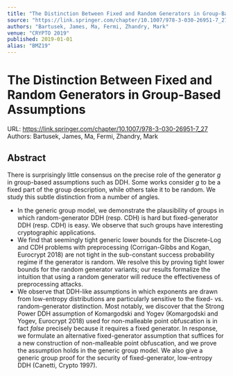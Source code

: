 ```yaml
---
title: "The Distinction Between Fixed and Random Generators in Group-Based Assumptions"
source: "https://link.springer.com/chapter/10.1007/978-3-030-26951-7_27"
authors: "Bartusek, James, Ma, Fermi, Zhandry, Mark"
venue: "CRYPTO 2019"
published: 2019-01-01
alias: "BMZ19"
---
```

# The Distinction Between Fixed and Random Generators in Group-Based Assumptions
URL: https://link.springer.com/chapter/10.1007/978-3-030-26951-7_27
Authors: Bartusek, James, Ma, Fermi, Zhandry, Mark

## Abstract
There is surprisingly little consensus on the precise role of the generator $g$ in group-based assumptions such as DDH. Some works consider $g$ to be a fixed part of the group description, while others take it to be random. We study this subtle distinction from a number of angles.

- In the generic group model, we demonstrate the plausibility of groups in which random-generator DDH (resp. CDH) is hard but fixed-generator DDH (resp. CDH) is easy. We observe that such groups have interesting cryptographic applications.
- We find that seemingly tight generic lower bounds for the Discrete-Log and CDH problems with preprocessing (Corrigan-Gibbs and Kogan, Eurocrypt 2018) are not tight in the sub-constant success probability regime if the generator is random. We resolve this by proving tight lower bounds for the random generator variants; our results formalize the intuition that using a random generator will reduce the effectiveness of preprocessing attacks.
- We observe that DDH-like assumptions in which exponents are drawn from low-entropy distributions are particularly sensitive to the fixed- vs. random-generator distinction. Most notably, we discover that the Strong Power DDH assumption of Komargodski and Yogev (Komargodski and Yogev, Eurocrypt 2018) used for non-malleable point obfuscation is in fact *false* precisely because it requires a fixed generator. In response, we formulate an alternative fixed-generator assumption that suffices for a new construction of non-malleable point obfuscation, and we prove the assumption holds in the generic group model. We also give a generic group proof for the security of fixed-generator, low-entropy DDH (Canetti, Crypto 1997).